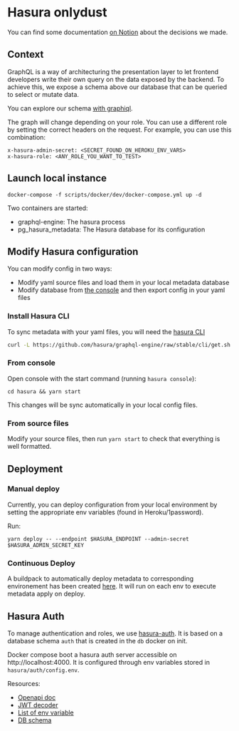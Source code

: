 # Hasura onlydust

You can find some documentation [on Notion](https://www.notion.so/onlydust/Hasura-decisions-44eeeafd20614872a3437aa2529e3a50) about the decisions we made.

## Context

GraphQL is a way of architecturing the presentation layer to let frontend developers write their own query on the data exposed by the backend.
To achieve this, we expose a schema above our database that can be queried to select or mutate data.

You can explore our schema [with graphiql](https://cloud.hasura.io/public/graphiql?endpoint=https%3A%2F%2Fonlydust-hasura-staging.herokuapp.com%2Fv1%2Fgraphql).

The graph will change depending on your role.
You can use a different role by setting the correct headers on the request.
For example, you can use this combination:

```
x-hasura-admin-secret: <SECRET_FOUND_ON_HEROKU_ENV_VARS>
x-hasura-role: <ANY_ROLE_YOU_WANT_TO_TEST>
```

## Launch local instance

```
docker-compose -f scripts/docker/dev/docker-compose.yml up -d
```

Two containers are started:

-   graphql-engine: The hasura process
-   pg_hasura_metadata: The Hasura database for its configuration

## Modify Hasura configuration

You can modify config in two ways:

-   Modify yaml source files and load them in your local metadata database
-   Modify database from [the console](http://localhost:8080/console/api/api-explorer) and then export config in your yaml files

### Install Hasura CLI

To sync metadata with your yaml files, you will need the [hasura CLI](https://hasura.io/docs/latest/hasura-cli/install-hasura-cli/)

```bash
curl -L https://github.com/hasura/graphql-engine/raw/stable/cli/get.sh | bash
```

### From console

Open console with the start command (running `hasura console`):

```
cd hasura && yarn start
```

This changes will be sync automatically in your local config files.

### From source files

Modify your source files, then run `yarn start` to check that everything is well formatted.

## Deployment

### Manual deploy

Currently, you can deploy configuration from your local environment by setting the appropriate env variables (found in Heroku/1password).

Run:

```
yarn deploy -- --endpoint $HASURA_ENDPOINT --admin-secret $HASURA_ADMIN_SECRET_KEY
```

### Continuous Deploy

A buildpack to automatically deploy metadata to corresponding environement has been created [here](https://github.com/onlydustxyz/update-hasura-metadata-buildpack).
It will run on each env to execute metadata apply on deploy.

## Hasura Auth

To manage authentication and roles, we use [hasura-auth](https://github.com/nhost/hasura-auth).
It is based on a database schema `auth` that is created in the `db` docker on init.

Docker compose boot a hasura auth server accessible on http://localhost:4000.
It is configured through env variables stored in `hasura/auth/config.env`.

Resources:

-   [Openapi doc](https://editor.swagger.io/?url=https://raw.githubusercontent.com/nhost/hasura-auth/main/docs/openapi.json)
-   [JWT decoder](https://jwt.io/)
-   [List of env variable](https://github.com/nhost/hasura-auth/blob/main/docs/environment-variables.md)
-   [DB schema](https://github.com/nhost/hasura-auth/blob/main/docs/schema.md)
